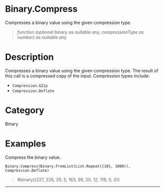 # Binary.Compress
Compresses a binary value using the given compression type.
> _function (optional binary as nullable any, compressionType as number) as nullable any_
# Description 
Compresses a binary value using the given compression type.  The result of this call is a compressed copy of the input. Compression types include: 
  <ul>
        <li><code>Compression.GZip</code></li>        
        <li><code>Compression.Deflate</code></li>  
  </ul>
  
# Category 
Binary
# Examples 
Compress the binary value.
```
Binary.Compress(Binary.FromList(List.Repeat({10}, 1000)), Compression.Deflate)
```
> #binary({227, 226, 26, 5, 163, 96, 20, 12, 119, 0, 0})
***
